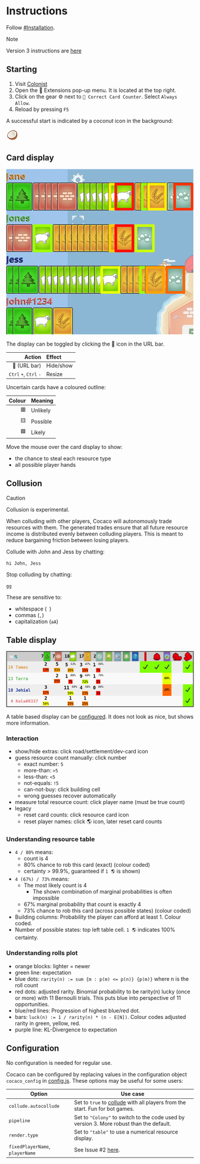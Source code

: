 # Instructions

Follow [#Installation](../README.md#installation).

> [!NOTE]
> Version 3 instructions are [here](https://github.com/Lolligerhans/cocaco/blob/v3.4.6/doc/usage.md)

## Starting

1. Visit [Colonist][Colonist]
1. Open the 🧩 Extensions pop-up menu. It is located at the top right.
1. Click on the gear  ⚙️  next to `🥥 Correct Card Counter`. Select `Always Allow`.
1. Reload by pressing `F5`

A successful start is indicated by a coconut icon in the background:

![Icon](/assets/coconut_32.png?raw=true)

## Card display

![Screenshot](/assets/screenshots/cards.png)

The display can be toggled by clicking the 🥥 icon in the URL bar.

| Action | Effect |
|-:|:-|
| 🥥 (URL bar) | Hide/show |
| `Ctrl` `+`, `Ctrl` `-` | Resize |

Uncertain cards have a coloured outline:

| Colour | Meaning  |
|-------:|:---------|
|     🟥 | Unlikely |
|     🟨 | Possible |
|     🟩 | Likely   |

Move the mouse over the card display to show:

- the chance to steal each resource type
- all possible player hands

## Collusion

> [!CAUTION]
> Collusion is experimental.

When colluding with other players, Cocaco will autonomously trade resources with
them. The generated trades ensure that all future resource income is distributed
evenly between colluding players. This is meant to reduce bargaining friction
between losing players.

Collude with John and Jess by chatting:

```text
hi John, Jess
```

Stop colluding by chatting:

```text
gg
```

These are sensitive to:

<!--markdownlint-disable MD038-->
- whitespace (` `)
- commas (`,`)
- capitalization (`aA`)

## Table display

![Screenshot](/assets/screenshots/table.png)

A table based display can be [configured](#configuration). It does not look as
nice, but shows more information.

### Interaction

- show/hide extras: click road/settlement/dev-card icon
- guess resource count manually: click number
  - exact number: `5`
  - more-than: `>5`
  - less-than: `<5`
  - not-equals: `!5`
  - can-not-buy: click building cell
  - wrong guesses recover automatically
- measure total resource count: click player name (must be true count)
- legacy
  - reset card counts: click resource card icon
  - reset player names: click 🌎 icon, later reset card counts

### Understanding resource table

- `4 / 80%` means:
  - count is 4
  - 80% chance to rob this card (exact) (colour coded)
  - certainty > 99.9%, guaranteed if `1 🌎` is shown)
- `4 (67%) / 73%` means:
  - The most likely count is 4
    - The shown combination of marginal probabilities is often impossible
  - 67% marginal probability that count is exactly 4
  - 73% chance to rob this card (across possible states) (colour coded)
- Building columns: Probability the player can afford at least 1. Colour coded.
- Number of possible states: top left table cell. `1 🌎` indicates 100% certainty.

### Understanding rolls plot

- orange blocks: lighter = newer
- green line: expectation
- blue dots: `rarity(n) := sum {m : p(m) <= p(n)} {p(m)}` where n is the roll count
- red dots: adjusted rarity. Binomial probability to be rarity(n) lucky (once or
more) with 11 Bernoulli trials. This puts blue into perspective of 11
opportunities.
- blue/red lines: Progression of highest blue/red dot.
- bars: `luck(n) := 1 / rarity(n) * (n - E[N])`. Colour codes adjusted rarity in
green, yellow, red.
- purple line: KL-Divergence to expectation

## Configuration

No configuration is needed for regular use.

Cocaco can be configured by replacing values in the configuration object
`cocaco_config` in [config.js](../javascript/config.js). These options may be
useful for some users:

<!--markdownlint-disable MD013-->
| Option | Use case |
|-|-|
| `collude.autocollude` | Set to `true` to [collude](instructions.md#collusion) with all players from the start. Fun for bot games. |
| `pipeline` | Set to `"Colony"` to switch to the code used by version 3. More robust than the default. |
| `render.type` | Set to `"table"` to use a numerical resource display. |
| `fixedPlayerName`, `playerName` | See Issue #2 [here](https://github.com/Lolligerhans/cocaco/issues/2). |

<!--
 !  ╭─────────────────────────────────────────────────────────────────────────╮
 !  │ Link collection                                                         │
 !  ╰─────────────────────────────────────────────────────────────────────────╯
-->

[Colonist]: https://colonist.io/ "Colonist website"
